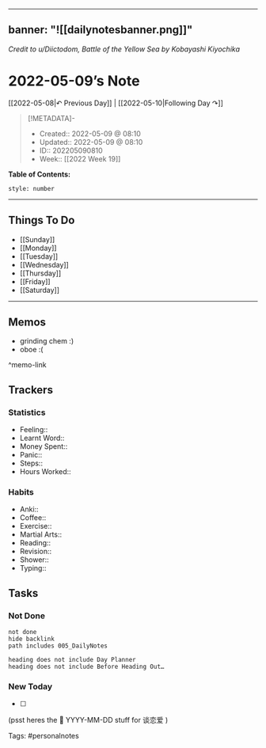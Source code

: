 
---
banner: "![[dailynotesbanner.png]]"
---
*Credit to u/Diictodom, Battle of the Yellow Sea by Kobayashi Kiyochika*

# 2022-05-09’s Note

[[2022-05-08|↶ Previous Day]] | [[2022-05-10|Following Day ↷]]

> [!METADATA]-
> - Created:: 2022-05-09 @ 08:10
> - Updated:: 2022-05-09 @ 08:10
> - ID:: 202205090810
> - Week:: [[2022 Week 19]]

**Table of Contents:**
```toc
style: number
```

___
## Things To Do

- [[Sunday]]
- [[Monday]]
- [[Tuesday]]
- [[Wednesday]]
- [[Thursday]]
- [[Friday]]
- [[Saturday]]

---
## Memos
- grinding chem :)
- oboe :(

^memo-link

## Trackers
### Statistics
- Feeling:: 
- Learnt Word:: 
- Money Spent:: 
- Panic:: 
- Steps:: 
- Hours Worked:: 

### Habits
- Anki:: 
- Coffee:: 
- Exercise:: 
- Martial Arts:: 
- Reading:: 
- Revision:: 
- Shower::
- Typing:: 

## Tasks
### Not Done
```tasks
not done
hide backlink
path includes 005_DailyNotes

heading does not include Day Planner
heading does not include Before Heading Out…
```

### New Today
- [ ]


(psst heres the 📅 YYYY-MM-DD stuff for 谈恋爱 )

Tags: #personalnotes 
